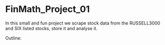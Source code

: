 # FinMath_Project_01
In this small and fun project we scrape stock data from the RUSSELL3000 and SIX listed stocks, store it and analyse it.

Outline: 